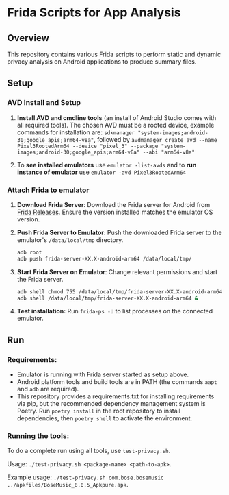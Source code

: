 # Frida Scripts for App Analysis

## Overview

This repository contains various Frida scripts to perform static and dynamic privacy analysis on Android applications to produce summary files.


## Setup

### AVD Install and Setup

1. **Install AVD and cmdline tools** (an install of Android Studio comes with all required tools). The chosen AVD must be a rooted device, example commands for installation are:
`sdkmanager "system-images;android-30;google_apis;arm64-v8a"`, followed by
`avdmanager create avd --name Pixel3RootedArm64 --device "pixel_3" --package "system-images;android-30;google_apis;arm64-v8a" --abi "arm64-v8a"`
  
2. To **see installed emulators** use `emulator -list-avds` and to **run instance of emulator** use `emulator -avd Pixel3RootedArm64`


### Attach Frida to emulator

1. **Download Frida Server**: Download the Frida server for Android from [Frida Releases](https://github.com/frida/frida/releases). Ensure the version installed matches the emulator OS version.

2. **Push Frida Server to Emulator**: Push the downloaded Frida server to the emulator's `/data/local/tmp` directory.
    ```bash
    adb root
    adb push frida-server-XX.X-android-arm64 /data/local/tmp/
    ```

3. **Start Frida Server on Emulator**: Change relevant permissions and start the Frida server.
    ```bash
    adb shell chmod 755 /data/local/tmp/frida-server-XX.X-android-arm64
    adb shell /data/local/tmp/frida-server-XX.X-android-arm64 &
    ```
4. **Test installation:** Run `frida-ps -U` to list processes on the connected emulator. 

## Run

### Requirements:
- Emulator is running with Frida server started as setup above.
- Android platform tools and build tools are in PATH (the commands `aapt` and `adb` are required).
- This repository provides a requirements.txt for installing requirements via pip, but the recommended dependency management system is Poetry. Run `poetry install` in the root repository to install dependencies, then `poetry shell` to activate the environment.

### Running the tools:
To do a complete run using all tools, use `test-privacy.sh`. 

Usage: `./test-privacy.sh <package-name> <path-to-apk>`.

Example usage: `./test-privacy.sh com.bose.bosemusic ../apkfiles/BoseMusic_8.0.5_Apkpure.apk`.